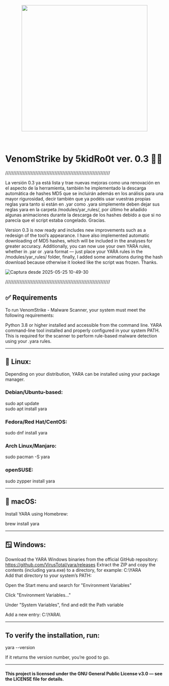 <p align="center">
  <img src="https://media.giphy.com/media/YRDuN32tiOevbMTNMK/giphy.gif?cid=ecf05e479otb19ifyhrsabvn4sfkl9m6g8jjdgto7vdz2zmj&ep=v1_stickers_search&rid=giphy.gif&ct=s" width="400" />
</p>

<br>

# VenomStrike by 5kidRo0t ver. 0.3 🏴‍☠️

//////////////////////////////////////////////////////////////////

La versión 0.3 ya está lista y trae nuevas mejoras como una renovación en el aspecto de la herramienta, también he implementado la descarga automática de hashes MD5
que se incluirán además en los análisis para una mayor rigurosidad, decir también que ya podéis usar vuestras propias reglas yara tanto si están en .yar como .yara
simplemente deben dejar sus reglas yara en la carpeta /modules/yar_rules/, por último he añadido algunas animaciones durante la descarga de los hashes debido
a que si no parecía que el script estaba congelado. Gracias.

Version 0.3 is now ready and includes new improvements such as a redesign of the tool’s appearance. 
I have also implemented automatic downloading of MD5 hashes, which will be included in the analyses for greater accuracy. 
Additionally, you can now use your own YARA rules, whether in .yar or .yara format — just place your YARA rules in the /modules/yar_rules/ folder, finally, I added some animations during the hash download because otherwise it looked like the script was frozen. Thanks.

![Captura desde 2025-05-25 10-49-30](https://github.com/user-attachments/assets/7cbb0081-7b56-4e96-9f79-8d65865ece22)

//////////////////////////////////////////////////////////////////


## ✅ Requirements
To run VenomStrike - Malware Scanner, your system must meet the following requirements:

Python 3.8 or higher installed and accessible from the command line.
YARA command-line tool installed and properly configured in your system PATH. This is required for the scanner to perform rule-based malware detection using your .yara rules.

-------------------------------------------------------------------------------------------------------------------------------------

## 🐧 Linux:
Depending on your distribution, YARA can be installed using your package manager.

### Debian/Ubuntu-based:

sudo apt update  
sudo apt install yara

### Fedora/Red Hat/CentOS:

sudo dnf install yara

### Arch Linux/Manjaro:

sudo pacman -S yara

### openSUSE:

sudo zypper install yara

-------------------------------------------------------------------------------------------------------------------------------------

## 🍎 macOS:
Install YARA using Homebrew:

brew install yara

-------------------------------------------------------------------------------------------------------------------------------------

## 🪟 Windows:
Download the YARA Windows binaries from the official GitHub repository: https://github.com/VirusTotal/yara/releases
Extract the ZIP and copy the contents (including yara.exe) to a directory, for example: C:\YARA\
Add that directory to your system’s PATH:

Open the Start menu and search for "Environment Variables"

Click "Environment Variables…"

Under "System Variables", find and edit the Path variable

Add a new entry: C:\YARA\

------------------------------------------------------------------------------------------------------------------------------------

## To verify the installation, run:

yara --version

If it returns the version number, you’re good to go.

---

#### This project is licensed under the GNU General Public License v3.0 — see the LICENSE file for details.
